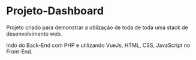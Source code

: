# Projeto-Dashboard
Projeto criado para demonstrar a utilização de toda de toda uma stack de desenvolvimento web. 

Indo do Back-End com PHP e utilizando VueJs, HTML, CSS, JavaScript no Front-End.

